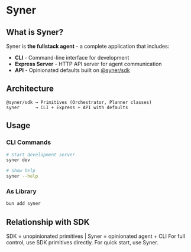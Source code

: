 # Syner

## What is Syner?

Syner is **the fullstack agent** - a complete application that includes:
- **CLI** - Command-line interface for development
- **Express Server** - HTTP API server for agent communication  
- **API** - Opinionated defaults built on [@syner/sdk](../../packages/sdk)

## Architecture

```
@syner/sdk → Primitives (Orchestrator, Planner classes)
syner      → CLI + Express + API with defaults
```

## Usage

### CLI Commands
```bash
# Start development server
syner dev

# Show help
syner --help
```

### As Library
```bash
bun add syner
```

## Relationship with SDK

SDK = unopinionated primitives | Syner = opinionated agent + CLI
For full control, use SDK primitives directly. For quick start, use Syner.
